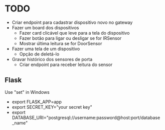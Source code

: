 # TODO

- Criar endpoint para cadastrar dispositivo novo no gateway
- Fazer um board dos dispositivos
  - Fazer card clicável que leve para a tela do dispositivo
  - Fazer botão para ligar ou desligar se for IRSensor
  - Mostrar última leitura se for DoorSensor
- Fazer uma tela de um dispositivo
  - Opção de deletá-lo
- Gravar histórico dos sensores de porta
  - Criar endpoint para receber leitura do sensor

## Flask

Use "set" in Windows

- export FLASK_APP=app
- export SECRET_KEY="your secret key"
- export DATABASE_URI="postgresql://username:password@host:port/database_name"
